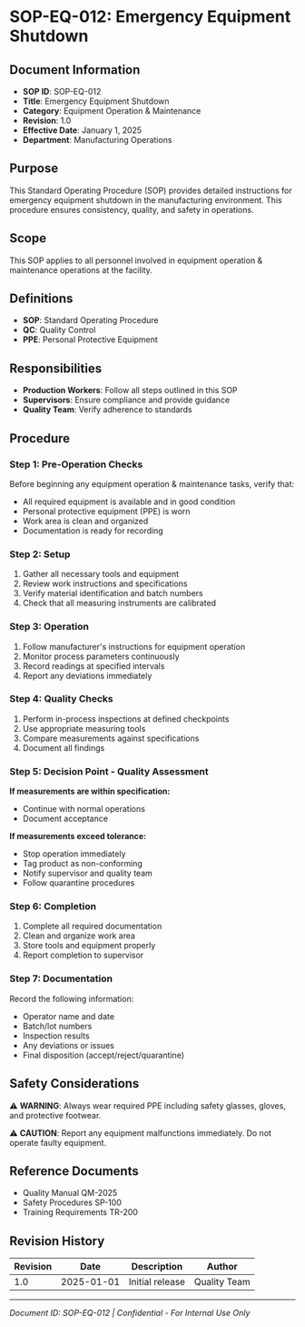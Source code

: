 # SOP-EQ-012: Emergency Equipment Shutdown

## Document Information
- **SOP ID**: SOP-EQ-012
- **Title**: Emergency Equipment Shutdown
- **Category**: Equipment Operation & Maintenance
- **Revision**: 1.0
- **Effective Date**: January 1, 2025
- **Department**: Manufacturing Operations

## Purpose
This Standard Operating Procedure (SOP) provides detailed instructions for emergency equipment shutdown in the manufacturing environment. This procedure ensures consistency, quality, and safety in operations.

## Scope
This SOP applies to all personnel involved in equipment operation & maintenance operations at the facility.

## Definitions
- **SOP**: Standard Operating Procedure
- **QC**: Quality Control
- **PPE**: Personal Protective Equipment

## Responsibilities
- **Production Workers**: Follow all steps outlined in this SOP
- **Supervisors**: Ensure compliance and provide guidance
- **Quality Team**: Verify adherence to standards

## Procedure

### Step 1: Pre-Operation Checks
Before beginning any equipment operation & maintenance tasks, verify that:
- All required equipment is available and in good condition
- Personal protective equipment (PPE) is worn
- Work area is clean and organized
- Documentation is ready for recording

### Step 2: Setup
1. Gather all necessary tools and equipment
2. Review work instructions and specifications
3. Verify material identification and batch numbers
4. Check that all measuring instruments are calibrated

### Step 3: Operation
1. Follow manufacturer's instructions for equipment operation
2. Monitor process parameters continuously
3. Record readings at specified intervals
4. Report any deviations immediately

### Step 4: Quality Checks
1. Perform in-process inspections at defined checkpoints
2. Use appropriate measuring tools
3. Compare measurements against specifications
4. Document all findings

### Step 5: Decision Point - Quality Assessment
**If measurements are within specification:**
- Continue with normal operations
- Document acceptance

**If measurements exceed tolerance:**
- Stop operation immediately
- Tag product as non-conforming
- Notify supervisor and quality team
- Follow quarantine procedures

### Step 6: Completion
1. Complete all required documentation
2. Clean and organize work area
3. Store tools and equipment properly
4. Report completion to supervisor

### Step 7: Documentation
Record the following information:
- Operator name and date
- Batch/lot numbers
- Inspection results
- Any deviations or issues
- Final disposition (accept/reject/quarantine)

## Safety Considerations
⚠️ **WARNING**: Always wear required PPE including safety glasses, gloves, and protective footwear.

⚠️ **CAUTION**: Report any equipment malfunctions immediately. Do not operate faulty equipment.

## Reference Documents
- Quality Manual QM-2025
- Safety Procedures SP-100
- Training Requirements TR-200

## Revision History
| Revision | Date | Description | Author |
|----------|------|-------------|--------|
| 1.0 | 2025-01-01 | Initial release | Quality Team |

---
*Document ID: SOP-EQ-012 | Confidential - For Internal Use Only*
